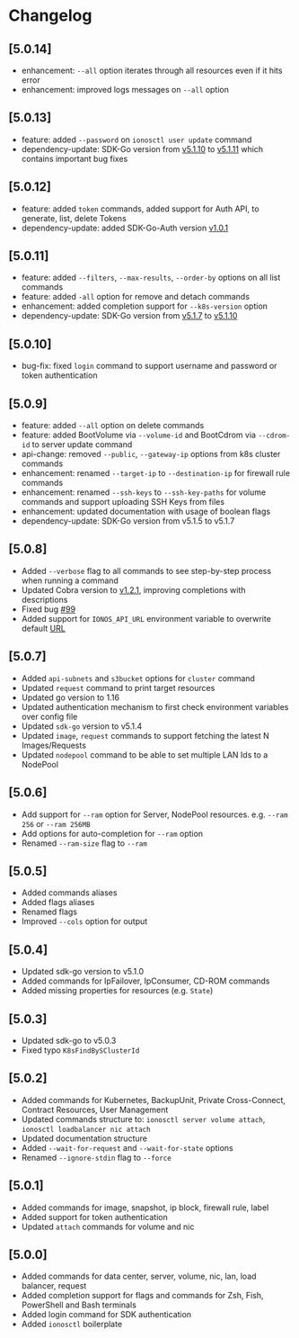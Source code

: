 # Changelog

## \[5.0.14\]

* enhancement: `--all` option iterates through all resources even if it hits error
* enhancement: improved logs messages on `--all` option

## \[5.0.13\]

* feature: added `--password` on `ionosctl user update` command
* dependency-update: SDK-Go version from [v5.1.10](https://github.com/ionos-cloud/sdk-go/releases/tag/v5.1.10) to [v5.1.11](https://github.com/ionos-cloud/sdk-go/releases/tag/v5.1.11) which contains important bug fixes

## \[5.0.12\]

* feature: added `token` commands, added support for Auth API, to generate, list, delete Tokens
* dependency-update: added SDK-Go-Auth version [v1.0.1](https://github.com/ionos-cloud/sdk-go-auth/releases/tag/v1.0.1)

## \[5.0.11\]

* feature: added `--filters`, `--max-results`, `--order-by` options on all list commands
* feature: added `-all` option for remove and detach commands
* enhancement: added completion support for `--k8s-version` option
* dependency-update: SDK-Go version from [v5.1.7](https://github.com/ionos-cloud/sdk-go/releases/tag/v5.1.7) to [v5.1.10](https://github.com/ionos-cloud/sdk-go/releases/tag/v5.1.10)

## \[5.0.10\]

* bug-fix: fixed `login` command to support username and password or token authentication

## \[5.0.9\]

* feature: added `--all` option on delete commands
* feature: added BootVolume via `--volume-id` and BootCdrom via `--cdrom-id` to server update command
* api-change: removed `--public`, `--gateway-ip` options from k8s cluster commands
* enhancement: renamed `--target-ip` to `--destination-ip` for firewall rule commands
* enhancement: renamed `--ssh-keys` to `--ssh-key-paths` for volume commands and support uploading SSH Keys from files
* enhancement: updated documentation with usage of boolean flags
* dependency-update: SDK-Go version from v5.1.5 to v5.1.7

## \[5.0.8\]

* Added `--verbose` flag to all commands to see step-by-step process when running a command
* Updated Cobra version to [v1.2.1](https://github.com/spf13/cobra/releases/tag/v1.2.0), improving completions with descriptions
* Fixed bug [\#99](https://github.com/ionos-cloud/ionosctl/issues/99)
* Added support for `IONOS_API_URL` environment variable to overwrite default [URL](https://api.ionos.com)

## \[5.0.7\]

* Added `api-subnets` and `s3bucket` options for `cluster` command
* Updated `request` command to print target resources
* Updated go version to 1.16
* Updated authentication mechanism to first check environment variables over config file
* Updated `sdk-go` version to v5.1.4
* Updated `image`, `request` commands to support fetching the latest N Images/Requests
* Updated `nodepool` command to be able to set multiple LAN Ids to a NodePool

## \[5.0.6\]

* Add support for `--ram` option for Server, NodePool resources. e.g. `--ram 256` or `--ram 256MB`
* Add options for auto-completion for `--ram` option
* Renamed `--ram-size` flag to `--ram`

## \[5.0.5\]

* Added commands aliases
* Added flags aliases
* Renamed flags
* Improved `--cols` option for output

## \[5.0.4\]

* Updated sdk-go version to v5.1.0
* Added commands for IpFailover, IpConsumer, CD-ROM commands
* Added missing properties for resources \(e.g. `State`\)

## \[5.0.3\]

* Updated sdk-go to v5.0.3
* Fixed typo `K8sFindBySClusterId`

## \[5.0.2\]

* Added commands for Kubernetes, BackupUnit, Private Cross-Connect, Contract Resources, User Management
* Updated commands structure to: `ionosctl server volume attach`, `ionosctl loadbalancer nic attach`
* Updated documentation structure
* Added `--wait-for-request` and `--wait-for-state` options
* Renamed `--ignore-stdin` flag to `--force`

## \[5.0.1\]

* Added commands for image, snapshot, ip block, firewall rule, label
* Added support for token authentication
* Updated `attach` commands for volume and nic

## \[5.0.0\]

* Added commands for data center, server, volume, nic, lan, load balancer, request
* Added completion support for flags and commands for Zsh, Fish, PowerShell and Bash terminals
* Added login command for SDK authentication
* Added `ionosctl` boilerplate

